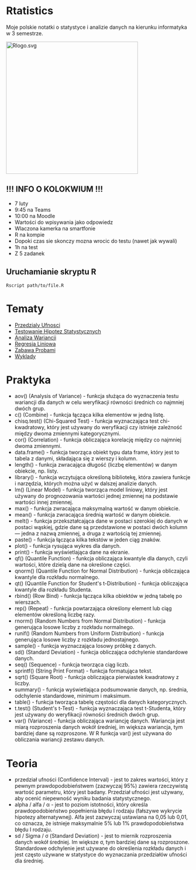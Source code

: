 # Rtatistics
Moje polskie notatki o statystyce i analizie danych na kierunku informatyka w 3 semestrze.

<img src="https://www.r-project.org/logo/Rlogo.svg" alt="Rlogo.svg" width="360">

## !!! INFO O KOLOKWIUM !!!
- 7 luty
- 9:45 na Teams
- 10:00 na Moodle
- Wartości do wpisywania jako odpowiedz
- Wlaczona kamerka na smartfonie
- R na kompie
- Dopoki czas sie skonczy mozna wrocic do testu (nawet jak wywali)
- 1h na test
- Z 5 zadanek

## Uruchamianie skryptu R
```console
Rscript path/to/file.R 
```

# Tematy
- [Przedzialy Ufnosci](PrzedzialyUfnosci)
- [Testowanie Hipotez Statystycznych](TestowanieHipotez)
- [Analiza Wariancji](AnalizaWariancji)
- [Regresja Liniowa](RegresjaLiniowa)
- [Zabawa Probami](ZabawaProbami)
- [Wyklady](Wyklady)

# Praktyka
- aov() (Analysis of Variance) - funkcja służąca do wyznaczenia testu wariancji dla danych w celu weryfikacji równości średnich co najmniej dwóch grup.
- c() (Combine) - funkcja łącząca kilka elementów w jedną listę.
- chisq.test() (Chi-Squared Test) - funkcja wyznaczająca test chi-kwadratowy, który jest używany do weryfikacji czy istnieje zależność między dwoma zmiennymi kategorycznymi.
- cor() (Correlation) - funkcja obliczająca korelację między co najmniej dwoma zmiennymi.
- data.frame() - funkcja tworząca obiekt typu data frame, który jest to tabela z danymi, składająca się z wierszy i kolumn.
- length() - funkcja zwracająca długość (liczbę elementów) w danym obiekcie, np. listy.
- library() - funkcja wczytująca określoną bibliotekę, która zawiera funkcje i narzędzia, których można użyć w dalszej analizie danych.
- lm() (Linear Model) - funkcja tworząca model liniowy, który jest używany do prognozowania wartości jednej zmiennej na podstawie wartości innej zmiennej.
- max() - funkcja zwracająca maksymalną wartość w danym obiekcie.
- mean() - funkcja zwracająca średnią wartość w danym obiekcie.
- melt() - funkcja przekształcająca dane w postaci szerokiej do danych w postaci wąskiej, gdzie dane są przedstawione w postaci dwóch kolumn — jedna z nazwą zmiennej, a druga z wartością tej zmiennej.
- paste() - funkcja łącząca kilka tekstów w jeden ciąg znaków.
- plot() - funkcja rysująca wykres dla danych.
- print() - funkcja wyświetlająca dane na ekranie.
- qf() (Quantile Function) - funkcja obliczająca kwantyle dla danych, czyli wartości, które dzielą dane na określone części.
- qnorm() (Quantile Function for Normal Distribution) - funkcja obliczająca kwantyle dla rozkładu normalnego.
- qt() (Quantile Function for Student's t-Distribution) - funkcja obliczająca kwantyle dla rozkładu Studenta.
- rbind() (Row Bind) - funkcja łącząca kilka obiektów w jedną tabelę po wierszach.
- rep() (Repeat) - funkcja powtarzająca określony element lub ciąg elementów określoną liczbę razy.
- rnorm() (Random Numbers from Normal Distribution) - funkcja generująca losowe liczby z rozkładu normalnego.
- runif() (Random Numbers from Uniform Distribution) - funkcja generująca losowe liczby z rozkładu jednostajnego.
- sample() - funkcja wyznaczająca losowy próbkę z danych.
- sd() (Standard Deviation) - funkcja obliczająca odchylenie standardowe danych.
- seq() (Sequence) - funkcja tworząca ciąg liczb.
- sprintf() (String Print Format) - funkcja formatująca tekst.
- sqrt() (Square Root) - funkcja obliczająca pierwiastek kwadratowy z liczby.
- summary() - funkcja wyświetlająca podsumowanie danych, np. średnia, odchylenie standardowe, minimum i maksimum.
- table() - funkcja tworząca tabelę częstości dla danych kategorycznych.
- t.test() (Student's t-Test) - funkcja wyznaczająca test t-Studenta, który jest używany do weryfikacji równości średnich dwóch grup.
- var() (Variance) - funkcja obliczająca wariancję danych. Wariancja jest miarą rozproszenia danych wokół średniej, im większa wariancja, tym bardziej dane są rozproszone. W R funkcja var() jest używana do obliczania wariancji zestawu danych.

# Teoria
- przedział ufności (Confidence Interval) - jest to zakres wartości, który z pewnym prawdopodobieństwem (zazwyczaj 95%) zawiera rzeczywistą wartość parametru, który jest badany. Przedział ufności jest używany, aby ocenić niepewność wyniku badania statystycznego.
- alpha / alfa / α - jest to poziom istotności, który określa prawdopodobieństwo popełnienia błędu I rodzaju (fałszywe wykrycie hipotezy alternatywnej). Alfa jest zazwyczaj ustawiana na 0,05 lub 0,01, co oznacza, że istnieje maksymalnie 5% lub 1% prawdopodobieństwa błędu I rodzaju.
- sd / Sigma / σ (Standard Deviation) - jest to miernik rozproszenia danych wokół średniej. Im większe σ, tym bardziej dane są rozproszone. Standardowe odchylenie jest używane do określenia rozkładu danych i jest często używane w statystyce do wyznaczania przedziałów ufności dla średniej.
